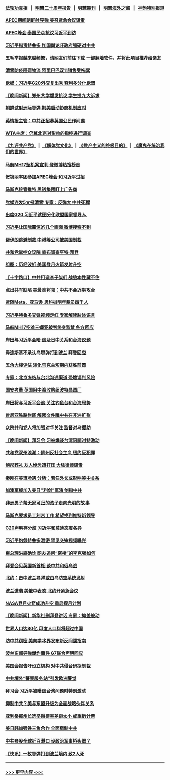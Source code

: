 #### [法轮功真相](https://github.com/gfw-breaker/truth/blob/master/README.md?t=0) &nbsp;&nbsp;|&nbsp;&nbsp; [明慧二十周年报告](https://github.com/gfw-breaker/mh-reports/blob/master/README.md?t=0) &nbsp;&nbsp;|&nbsp;&nbsp;[明慧期刊](https://github.com/gfw-breaker/mh-qikan) &nbsp;&nbsp;|&nbsp;&nbsp; [明慧海外之窗](https://github.com/gfw-breaker/mh-news/blob/master/README.md?t=0) &nbsp;&nbsp;|&nbsp;&nbsp; [神韵特别报道](https://github.com/gfw-breaker/mh-news/blob/master/shenyun.md?t=0)
#### [APEC期间朝鲜射导弹 美召紧急会议谴责](../pages/nsc418/n13868588.md?t=11182250) 
#### [APEC峰会 泰国民众抗议习近平到访](../pages/nsc418/n13868339.md?t=11182250) 
#### [习近平指责特鲁多 加国舆论吁政府强硬对中共](../pages/nsc418/n13868482.md?t=11182250) 
#### 五毛举报越来越频繁，请网友们前往下载 [一键翻墙软件](https://github.com/gfw-breaker/ssr-accounts)，并将此项目推荐给亲友
#### [清零防疫阻碍物流 阿里巴巴双11销售受拖累](../pages/nsc418/n13868502.md?t=11182250) 
#### [欧媒：习近平G20外交复出秀 释利多分化欧盟](../pages/nsc418/n13868459.md?t=11182250) 
#### [【晚间新闻】郑州大学爆发抗议 学生提九大诉求](../pages/nsc418/n13868100.md?t=11182250) 
#### [朝鲜试射洲际导弹 韩美启动协商机制应对](../pages/nsc418/n13868379.md?t=11182250) 
#### [英情报主管：中共正招募英国公民作间谍](../pages/nsc418/n13868252.md?t=11182250) 
#### [WTA主席：仍冀北京对彭帅的指控进行调查](../pages/nsc418/n13868113.md?t=11182250) 
#### [《九评共产党》](https://github.com/begood0513/9ping.md/blob/master/README.md) &nbsp;|&nbsp; [《解体党文化》](../../../../jtdwh.md/blob/master/README.md)  &nbsp;|&nbsp; [《共产主义的终极目的》](../../../../gczydzjmd.md/blob/master/README.md) &nbsp;|&nbsp; [《魔鬼在统治我们的世界》](../../../../mgztzwmdsj.md/blob/master/README.md) 
#### [马航MH17坠机案宣判 登微博热搜榜首](../pages/nsc418/n13868181.md?t=11182250) 
#### [贺锦丽率团参加APEC峰会 和习近平过招](../pages/nsc418/n13868090.md?t=11182250) 
#### [马斯克接管推特 黑钱集团盯上广告商](../pages/nsc418/n13868014.md?t=11182250) 
#### [党媒连发5文挺清零 专家：反弹大 中共死撑](../pages/nsc418/n13867778.md?t=11182250) 
#### [出席G20 习近平试图分化欧盟国家领导人](../pages/nsc418/n13867299.md?t=11182250) 
#### [习近平让国际震惊的几个画面 微博搜索不到](../pages/nsc418/n13867955.md?t=11182250) 
#### [帮伊朗逃避制裁 中港等公司被美国制裁](../pages/nsc418/n13868095.md?t=11182250) 
#### [共和党掌控众议院 宣布调查亨特‧拜登](../pages/nsc418/n13868019.md?t=11182250) 
#### [组图：历经波折 美国登月火箭发射升空](../pages/nsc418/n13867823.md?t=11182250) 
#### [【十字路口】中共打造李子柒们 战狼本性藏不住](../pages/nsc418/n13867894.md?t=11182250) 
#### [点出共军缺陷 美最高将领：中共不会近期攻台](../pages/nsc418/n13868015.md?t=11182250) 
#### [紧随Meta、亚马逊 思科拟明年裁员四千人](../pages/nsc418/n13867325.md?t=11182250) 
#### [习近平特鲁多交锋视频走红 专家解读肢体语言](../pages/nsc418/n13867976.md?t=11182250) 
#### [马航MH17空难三嫌犯被判终身监禁 各方回应](../pages/nsc418/n13867902.md?t=11182250) 
#### [岸田与习近平会晤 谈及日中关系和台海议题](../pages/nsc418/n13868001.md?t=11182250) 
#### [泽连斯基不承认乌导弹打到波兰 拜登回应](../pages/nsc418/n13867820.md?t=11182250) 
#### [五角大楼评估 淡化乌克兰短期内获胜前景](../pages/nsc418/n13867821.md?t=11182250) 
#### [专家：北京冻结与台北沟通渠道 恐增误判风险](../pages/nsc418/n13867626.md?t=11182250) 
#### [国安考量 英国阻中资收购纽波特晶圆厂](../pages/nsc418/n13867679.md?t=11182250) 
#### [岸田将与习近平会谈 关注钓鱼台和台海局势](../pages/nsc418/n13867604.md?t=11182250) 
#### [肯尼亚铁路烂尾 解密文件曝中共在非洲扩张](../pages/nsc418/n13867634.md?t=11182250) 
#### [众院共和党人将加强对华关注 监督对乌援助](../pages/nsc418/n13867450.md?t=11182250) 
#### [【晚间新闻】拜习会 习被爆谈台湾问题时特激动](../pages/nsc418/n13867705.md?t=11182250) 
#### [共和党双州浪潮：佛州反社会主义 纽约反犯罪](../pages/nsc418/n13867187.md?t=11182250) 
#### [鲍彤葬礼 友人悼念遭打压 大陆律师谴责](../pages/nsc418/n13866973.md?t=11182250) 
#### [秦刚在美遭冷遇 分析：若任外长或影响美中关系](../pages/nsc418/n13867166.md?t=11182250) 
#### [加澳军舰加入美日“利剑”军演 剑指中共](../pages/nsc418/n13867220.md?t=11182250) 
#### [非洲男子帮无家可归的孩子走向光明的故事](../pages/nsc418/n13866837.md?t=11182250) 
#### [马斯克要求员工刻苦工作 希望找到推特新领导](../pages/nsc418/n13867223.md?t=11182250) 
#### [G20声明存分歧 习近平和莫迪态度各异](../pages/nsc418/n13866486.md?t=11182250) 
#### [习近平抱怨特鲁多泄密 罕见交锋视频曝光](../pages/nsc418/n13867231.md?t=11182250) 
#### [柬总理洪森确诊 网友追问“密接”的李克强如何](../pages/nsc418/n13866886.md?t=11182250) 
#### [拜登会见英国新首相 谈中共和俄乌战](../pages/nsc418/n13867097.md?t=11182250) 
#### [北约：击中波兰导弹或由乌防空系统发射](../pages/nsc418/n13867106.md?t=11182250) 
#### [波兰遭袭 美俄中表态 北约开紧急会议](../pages/nsc418/n13866986.md?t=11182250) 
#### [NASA登月火箭成功升空 重启探月计划](../pages/nsc418/n13866931.md?t=11182250) 
#### [【晚间新闻】新华社删拜登讲话 专家：掩盖被动](../pages/nsc418/n13866951.md?t=11182250) 
#### [世界人口达80亿 印度人口料将超过中国](../pages/nsc418/n13866926.md?t=11182250) 
#### [防中共窃密 美向学术界发布新反间谍指南](../pages/nsc418/n13866884.md?t=11182250) 
#### [波兰东部导弹爆炸事件 G7联合声明回应](../pages/nsc418/n13866769.md?t=11182250) 
#### [美国会报告吁设立机构 对中共侵台研拟制裁](../pages/nsc418/n13866774.md?t=11182250) 
#### [中共境外“警察服务站”引发欧洲警觉](../pages/nsc418/n13866654.md?t=11182250) 
#### [拜习会 习近平被曝谈台湾问题时特别激动](../pages/nsc418/n13866581.md?t=11182250) 
#### [抑制中共？美与东盟升级为全面战略伙伴关系](../pages/nsc418/n13866620.md?t=11182250) 
#### [亚利桑那州长选举得票率差距太小 或重新计票](../pages/nsc418/n13866565.md?t=11182250) 
#### [美日韩加强铁三角合作 全面牵制中共](../pages/nsc418/n13866595.md?t=11182250) 
#### [中共参股全球近百港口 设政治军事桥头堡？](../pages/nsc418/n13866319.md?t=11182250) 
#### [【快讯】一枚导弹打到波兰境内 致2人死](../pages/nsc418/n13866573.md?t=11182250) 

----
#### [ >>> 更早内容 <<< ](../indexes/nsc418-earlier.md)
